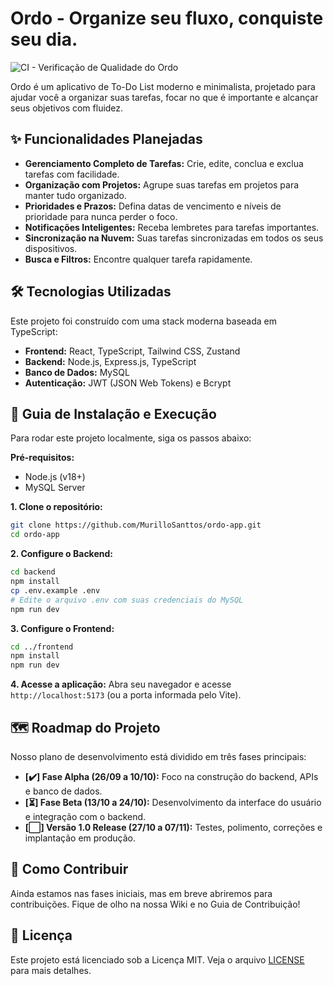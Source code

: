 # Ordo - Organize seu fluxo, conquiste seu dia.

![CI - Verificação de Qualidade do Ordo](https://github.com/MurilloSanttos/ordo-app/actions/workflows/ci.yml/badge.svg)

Ordo é um aplicativo de To-Do List moderno e minimalista, projetado para ajudar você a organizar suas tarefas, focar no que é importante e alcançar seus objetivos com fluidez.

## ✨ Funcionalidades Planejadas

- **Gerenciamento Completo de Tarefas:** Crie, edite, conclua e exclua tarefas com facilidade.
- **Organização com Projetos:** Agrupe suas tarefas em projetos para manter tudo organizado.
- **Prioridades e Prazos:** Defina datas de vencimento e níveis de prioridade para nunca perder o foco.
- **Notificações Inteligentes:** Receba lembretes para tarefas importantes.
- **Sincronização na Nuvem:** Suas tarefas sincronizadas em todos os seus dispositivos.
- **Busca e Filtros:** Encontre qualquer tarefa rapidamente.

## 🛠️ Tecnologias Utilizadas

Este projeto foi construído com uma stack moderna baseada em TypeScript:

- **Frontend:** React, TypeScript, Tailwind CSS, Zustand
- **Backend:** Node.js, Express.js, TypeScript
- **Banco de Dados:** MySQL
- **Autenticação:** JWT (JSON Web Tokens) e Bcrypt

## 🚀 Guia de Instalação e Execução

Para rodar este projeto localmente, siga os passos abaixo:

**Pré-requisitos:**
- Node.js (v18+)
- MySQL Server

**1. Clone o repositório:**
```bash
git clone https://github.com/MurilloSanttos/ordo-app.git
cd ordo-app
````

**2. Configure o Backend:**

```bash
cd backend
npm install
cp .env.example .env
# Edite o arquivo .env com suas credenciais do MySQL
npm run dev
```

**3. Configure o Frontend:**

```bash
cd ../frontend
npm install
npm run dev
```

**4. Acesse a aplicação:**
Abra seu navegador e acesse `http://localhost:5173` (ou a porta informada pelo Vite).

## 🗺️ Roadmap do Projeto

Nosso plano de desenvolvimento está dividido em três fases principais:

  - **[✔️] Fase Alpha (26/09 a 10/10):** Foco na construção do backend, APIs e banco de dados.
  - **[⏳] Fase Beta (13/10 a 24/10):** Desenvolvimento da interface do usuário e integração com o backend.
  - **[⬜] Versão 1.0 Release (27/10 a 07/11):** Testes, polimento, correções e implantação em produção.

## 🤝 Como Contribuir

Ainda estamos nas fases iniciais, mas em breve abriremos para contribuições. Fique de olho na nossa Wiki e no Guia de Contribuição\!

## 📜 Licença

Este projeto está licenciado sob a Licença MIT. Veja o arquivo [LICENSE](https://www.google.com/search?q=LICENSE) para mais detalhes.

